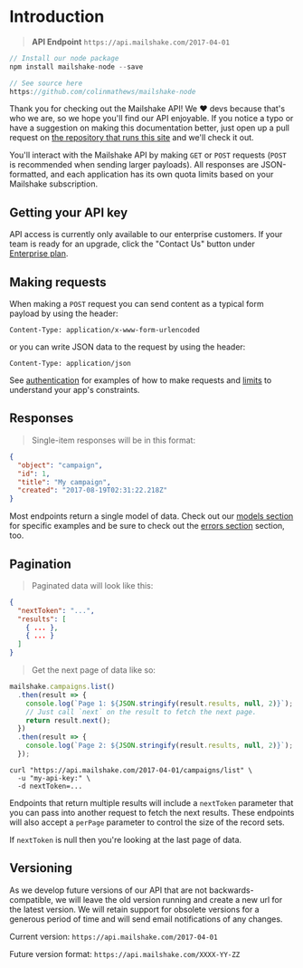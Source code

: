 # Introduction

> **API Endpoint**
> <code>https<span></span>://api.mailshake.com/2017-04-01</code>

```javascript
// Install our node package
npm install mailshake-node --save

// See source here
https://github.com/colinmathews/mailshake-node
```

Thank you for checking out the Mailshake API! We ♥️ devs because that's who we are, so we hope you'll find our API enjoyable. If you notice a typo or have a suggestion on making this documentation better, just open up a pull request on [the repository that runs this site](https://github.com/colinmathews/mailshake-api-docs) and we'll check it out.

You'll interact with the Mailshake API by making `GET` or `POST` requests (`POST` is recommended when sending larger payloads). All responses are JSON-formatted, and each application has its own quota limits based on your Mailshake subscription.

## Getting your API key

API access is currently only available to our enterprise customers. If your team is ready for an upgrade, click the "Contact Us" button under [Enterprise plan](https://mailshake.com/#pricing).

## Making requests

When making a `POST` request you can send content as a typical form payload by using the header:

`Content-Type: application/x-www-form-urlencoded`

or you can write JSON data to the request by using the header:

`Content-Type: application/json`

See [authentication](#Authentication) for examples of how to make requests and [limits](#Limits) to understand your app's constraints.

## Responses

> Single-item responses will be in this format:

```json
{
  "object": "campaign",
  "id": 1,
  "title": "My campaign",
  "created": "2017-08-19T02:31:22.218Z"
}
```

Most endpoints return a single model of data. Check out our [models section](#Models) for specific examples and be sure to check out the [errors section](#Errors) section, too.

## Pagination

> Paginated data will look like this:

```json
{
  "nextToken": "...",
  "results": [
    { ... },
    { ... }
  ]
}
```

> Get the next page of data like so:

```javascript
mailshake.campaigns.list()
  .then(result => {
    console.log(`Page 1: ${JSON.stringify(result.results, null, 2)}`);
    // Just call `next` on the result to fetch the next page.
    return result.next();
  })
  .then(result => {
    console.log(`Page 2: ${JSON.stringify(result.results, null, 2)}`);
  });
```

```shell
curl "https://api.mailshake.com/2017-04-01/campaigns/list" \
  -u "my-api-key:" \
  -d nextToken=...
```

Endpoints that return multiple results will include a `nextToken` parameter that you can pass into another request to fetch the next results. These endpoints will also accept a `perPage` parameter to control the size of the record sets.

If `nextToken` is null then you're looking at the last page of data.

## Versioning

As we develop future versions of our API that are not backwards-compatible, we will leave the old version running and create a new url for the latest version. We will retain support for obsolete versions for a generous period of time and will send email notifications of any changes.

Current version:
`https://api.mailshake.com/2017-04-01`

Future version format:
`https://api.mailshake.com/XXXX-YY-ZZ`
